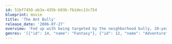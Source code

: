 ```yaml
---
id: 51bf7450-ab3a-435b-b93b-fb1dec13c754
blueprint: movie
title: 'The Ant Bully'
release_date: '2006-07-27'
overview: 'Fed up with being targeted by the neighborhood bully, 10-year-old Lucas Nickle vents his frustrations on the anthill in his front yard ... until the insects shrink him to the size of a bug with a magic elixir. Convicted of "crimes against the colony," Lucas can only regain his freedom by living with the ants and learning their ways.'
genres: '[{"id": 14, "name": "Fantasy"}, {"id": 12, "name": "Adventure"}, {"id": 16, "name": "Animation"}, {"id": 35, "name": "Comedy"}, {"id": 10751, "name": "Family"}]'
---
```

